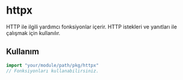 # httpx

HTTP ile ilgili yardımcı fonksiyonlar içerir. HTTP istekleri ve yanıtları ile çalışmak için kullanılır.

## Kullanım

```go
import "your/module/path/pkg/httpx"
// Fonksiyonları kullanabilirsiniz.
```

